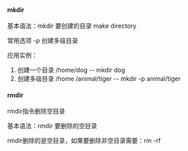 #### mkdir

基本语法：mkdir 要创建的目录 make directory

常用选项 -p 创建多级目录

应用实例：

1.  创建一个目录 /home/dog  -- mkdir dog
2.  创建多级目录 /home /animal/tiger -- mkdir -p animal/tiger

#### rmdir

rmdir指令删除空目录

基本语法：rmdir 要删除的空目录

rmdir删除的是空目录，如果要删除非空目录需要：rm -rf

